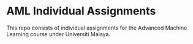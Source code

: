 # AML Individual Assignments

This repo consists of individual assignments for the Advanced Machine Learning course under Universiti Malaya.
